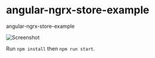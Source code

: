 # angular-ngrx-store-example
angular-ngrx-store-example

![Screenshot](https://github.com/tamani-coding/angular-ngrx-store-example/blob/main/screenshot.png?raw=true)

Run `npm install` then `npm run start`.
